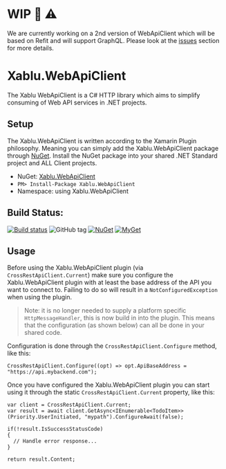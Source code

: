 # WIP :construction: :warning:
We are currently working on a 2nd version of WebApiClient which will be based on Refit and will support GraphQL. Please look at the [issues](https://github.com/Xablu/Xablu.WebApiClient/issues) section for more details.

# Xablu.WebApiClient
The Xablu WebApiClient is a C# HTTP library which aims to simplify consuming of Web API services in .NET projects.

## Setup
The Xablu.WebApiClient is written according to the Xamarin Plugin philosophy. Meaning you can simply add the Xablu.WebApiClient package through 
[NuGet](https://www.nuget.org/packages/Xablu.WebApiClient). Install the NuGet package into your shared .NET Standard project and ALL Client projects.

* NuGet: [Xablu.WebApiClient](https://www.nuget.org/packages/Xablu.WebApiClient)
* `PM> Install-Package Xablu.WebApiClient`
* Namespace: using Xablu.WebApiClient

## Build Status: 
[![Build status](https://ci.appveyor.com/api/projects/status/5ey0sq4fn01t9o56?svg=true
)](https://ci.appveyor.com/project/Xablu/xablu-webapiclient)
![GitHub tag](https://img.shields.io/github/tag/Xablu/Xablu.WebApiClient.svg)
[![NuGet](https://img.shields.io/nuget/v/Xablu.WebApiClient.svg?label=NuGet)](https://www.nuget.org/packages/Xablu.WebApiClient/)
[![MyGet](https://img.shields.io/myget/xabluhq/v/Xablu.WebApiClient.svg)](https://www.myget.org/F/Xablu.WebApiClient/api/v2)

## Usage

Before using the Xablu.WebApiClient plugin (via `CrossRestApiClient.Current`) make sure you configure the Xablu.WebApiClient plugin with at least the base address of the API you want to connect to.
Failing to do so will result in a `NotConfiguredException` when using the plugin.

> Note: it is no longer needed to supply a platform specific `HttpMessageHandler`, this is now build in into the plugin. This means that the configuration (as shown below) can all be done in 
> your shared code.

Configuration is done through the `CrossRestApiClient.Configure` method, like this:

```
CrossRestApiClient.Configure((opt) => opt.ApiBaseAddress = "https://api.mybackend.com");
```

Once you have configured the Xablu.WebApiClient plugin you can start using it through the static `CrossRestApiClient.Current` property, like this:

```
var client = CrossRestApiClient.Current;
var result = await client.GetAsync<IEnumerable<TodoItem>>(Priority.UserInitiated, "mypath").ConfigureAwait(false);

if(!result.IsSuccessStatusCode)
{
  // Handle error response...
}

return result.Content;
```
